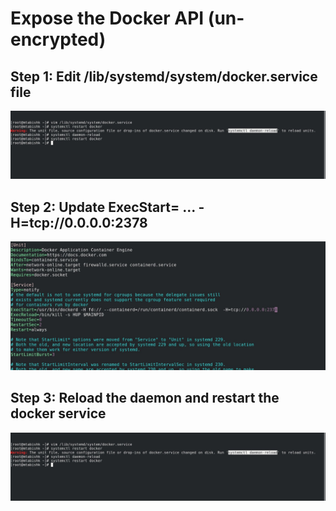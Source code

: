 # Expose the Docker API (un-encrypted)
## Step 1: Edit /lib/systemd/system/docker.service file
![](images/1.jpg)

## Step 2: Update ExecStart= ...  -H=tcp://0.0.0.0:2378
![](images/3.jpg)

## Step 3: Reload the daemon and restart the docker service
![](images/1.jpg)
